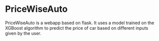 # PriceWiseAuto
PriceWiseAuto is a webapp based on flask. It uses a model trained on the XGBoost algorithm to predict the price of car based on different inputs given by the user.
